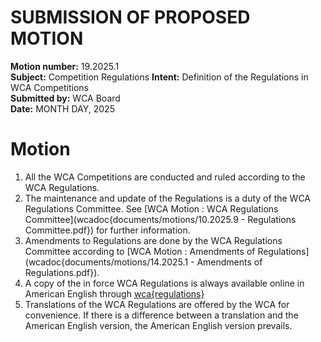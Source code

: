 # SUBMISSION OF PROPOSED MOTION

**Motion number:** 19.2025.1  
**Subject:** Competition Regulations 
**Intent:** Definition of the Regulations in WCA Competitions  
**Submitted by:** WCA Board  
**Date:** MONTH DAY, 2025

# Motion

1. All the WCA Competitions are conducted and ruled according to the WCA Regulations.
2. The maintenance and update of the Regulations is a duty of the WCA Regulations Committee. See [WCA Motion : WCA Regulations Committee](wcadoc{documents/motions/10.2025.9 - Regulations Committee.pdf}) for further information.
3. Amendments to Regulations are done by the WCA Regulations Committee according to [WCA Motion : Amendments of Regulations](wcadoc{documents/motions/14.2025.1 - Amendments of Regulations.pdf}).
4. A copy of the in force WCA Regulations is always available online in American English through [wca{regulations}](wca{regulations})
5. Translations of the WCA Regulations are offered by the WCA for convenience. If there is a difference between a translation and the American English version, the American English version prevails.
